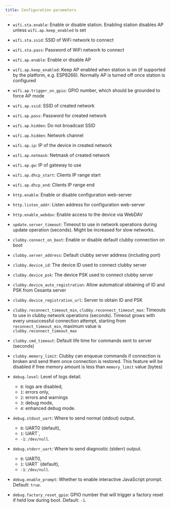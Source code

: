 ```yaml
---
title: Configuration parameters
---
```


- `wifi.sta.enable`: Enable or disable station. Enabling station disables AP
  unless `wifi.ap.keep_enabled` is set
- `wifi.sta.ssid`: SSID of WiFi network to connect
- `wifi.sta.pass`: Password of WiFi network to connect

- `wifi.ap.enable`: Enable or disable AP
- `wifi.ap.keep_enabled`: Keep AP enabled when station is on (if supported by
  the platform, e.g. ESP8266). Normally AP is turned off once station is
  configured
- `wifi.ap.trigger_on_gpio`: GPIO number, which should be grounded to force AP
  mode
- `wifi.ap.ssid`: SSID of created network
- `wifi.ap.pass`: Password for created network
- `wifi.ap.hidden`: Do not broadcast SSID
- `wifi.ap.hidden`: Network channel
- `wifi.ap.ip`: IP of the device in created network
- `wifi.ap.netmask`: Netmask of created network
- `wifi.ap.gw`: IP of gateway to use
- `wifi.ap.dhcp_start`: Clients IP range start
- `wifi.ap.dhcp_end`: Clients IP range end

- `http.enable`: Enable or disable configuration web-server
- `http.listen_addr`: Listen address for configuration web-server
- `http.enable_webdav`: Enable access to the device via WebDAV

- `update.server_timeout`: Timeout to use in network operations during update
  operation (seconds). Might be increased for slow networks.

- `clubby.connect_on_boot`: Enable or disable default clubby connection on boot
- `clubby.server_address`: Default clubby server address (including port)
- `clubby.device_id`: The device ID used to connect clubby server
- `clubby.device_psk`: The device PSK used to connect clubby server
- `clubby.device_auto_registration`: Allow automatical obtaining of ID and PSK
  from Cesanta server
- `clubby.device_registration_url`: Server to obtain ID and PSK
- `clubby.reconnect_timeout_min`, `clubby.reconnect_timeout_max`: Timeouts to
  use in clubby network operations (seconds). Timeout grows with every
  unsuccessful connection attempt, starting from `reconnect_timeout_min`,
  maximum value is `clubby.reconnect_timeout_max`
- `clubby.cmd_timeout`: Default life time for commands sent to server (seconds)
- `clubby.memory_limit`: Clubby can enqueue commands if connection is broken
  and send them once connection is restored. This feature will be disabled if
  free memory amount is less than `memory_limit` value (bytes)

- `debug.level`: Level of logs detail.
  - `0`: logs are disabled,
  - `1`: errors only,
  - `2`: errors and warnings
  - `3`: debug mode,
  - `4`: enhanced debug mode.
- `debug.stdout_uart`: Where to send normal (stdout) output.
  - `0`: UART0 (default),
  - `1`: UART`,
  - `-1`: `/dev/null`.
- `debug.stderr_uart`: Where to send diagnostic (stderr) output.
  - `0`: UART0,
  - `1`: UART` (default),
  - `-1`: `/dev/null`.
- `debug.enable_prompt`: Whether to enable interactive JavaScript prompt.
  Default: `true`.
- `debug.factory_reset_gpio`: GPIO number that will trigger a factory reset if
  held low during boot. Default: `-1`.
